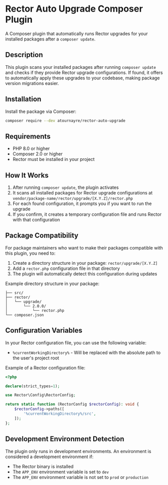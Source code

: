 # Rector Auto Upgrade Composer Plugin

A Composer plugin that automatically runs Rector upgrades for your installed packages after a `composer update`.

## Description

This plugin scans your installed packages after running `composer update` and checks if they provide Rector upgrade configurations. If found, it offers to automatically apply these upgrades to your codebase, making package version migrations easier.

## Installation

Install the package via Composer:

```bash
composer require --dev atournayre/rector-auto-upgrade
```

## Requirements

- PHP 8.0 or higher
- Composer 2.0 or higher
- Rector must be installed in your project

## How It Works

1. After running `composer update`, the plugin activates
2. It scans all installed packages for Rector upgrade configurations at `vendor/package-name/rector/upgrade/[X.Y.Z]/rector.php`
3. For each found configuration, it prompts you if you want to run the upgrade
4. If you confirm, it creates a temporary configuration file and runs Rector with that configuration

## Package Compatibility

For package maintainers who want to make their packages compatible with this plugin, you need to:

1. Create a directory structure in your package: `rector/upgrade/[X.Y.Z]`
2. Add a `rector.php` configuration file in that directory
3. The plugin will automatically detect this configuration during updates

Example directory structure in your package:
```
├── src/
├── rector/
│   └── upgrade/
│       └── 2.0.0/
│           └── rector.php
└── composer.json
```

## Configuration Variables

In your Rector configuration file, you can use the following variable:

- `%currentWorkingDirectory%` - Will be replaced with the absolute path to the user's project root

Example of a Rector configuration file:

```php
<?php

declare(strict_types=1);

use Rector\Config\RectorConfig;

return static function (RectorConfig $rectorConfig): void {
    $rectorConfig->paths([
        '%currentWorkingDirectory%/src',
    ]);
};
```

## Development Environment Detection

The plugin only runs in development environments. An environment is considered a development environment if:

- The Rector binary is installed
- The `APP_ENV` environment variable is set to `dev`
- The `APP_ENV` environment variable is not set to `prod` or `production`
